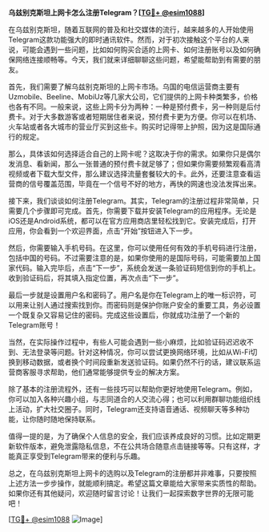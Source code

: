 **乌兹别克斯坦上网卡怎么注册Telegram？[[TG💪+ @esim1088](https://t.me/s/esim1088)]**

在乌兹别克斯坦，随着互联网的普及和社交媒体的流行，越来越多的人开始使用Telegram这款功能强大的即时通讯软件。然而，对于初次接触这个平台的人来说，可能会遇到一些问题，比如如何购买合适的上网卡、如何注册账号以及如何确保网络连接顺畅等。今天，我们就来详细聊聊这些问题，希望能帮助到有需要的朋友。

首先，我们需要了解乌兹别克斯坦的上网卡市场。乌国的电信运营商主要有Uzmobile、Beeline、MobiUz等几家大公司，它们提供的上网卡种类繁多，价格也各有不同。一般来说，这些上网卡分为两种：一种是预付费卡，另一种则是后付费卡。对于大多数游客或者短期居住者来说，预付费卡更为方便。你可以在机场、火车站或者各大城市的营业厅买到这些卡。购买时记得带上护照，因为这是国际通行的规定。

那么，具体该如何选择适合自己的上网卡呢？这取决于你的需求。如果你只是偶尔发消息、看新闻，那么一张普通的预付费卡就足够了；但如果你需要频繁观看高清视频或者下载大型文件，那么建议选择流量套餐较大的卡。此外，还要注意查看运营商的信号覆盖范围，毕竟在一个信号不好的地方，再快的网速也没法发挥出来。

接下来，我们谈谈如何注册Telegram。其实，Telegram的注册过程非常简单，只需要几个步骤即可完成。首先，你需要下载并安装Telegram的应用程序。无论是iOS还是Android系统，都可以在官方应用商店里轻松找到它。安装完成后，打开应用，你会看到一个欢迎界面，点击“开始”按钮进入下一步。

然后，你需要输入手机号码。在这里，你可以使用任何有效的手机号码进行注册，包括中国的号码。不过需要注意的是，如果你使用的是国际号码，可能需要加上国家代码。输入完毕后，点击“下一步”，系统会发送一条验证码短信到你的手机上。收到验证码后，将其填入指定位置，再次点击“下一步”。

最后一步就是设置用户名和密码了。用户名是你在Telegram上的唯一标识符，可以用来让别人通过搜索找到你。而密码则是保护你账户安全的重要工具，务必设置一个既复杂又容易记住的密码。完成这些设置后，你就成功注册了一个新的Telegram账号！

当然，在实际操作过程中，有些人可能会遇到一些小麻烦，比如验证码迟迟收不到、无法登录等问题。针对这种情况，你可以尝试更换网络环境，比如从Wi-Fi切换到移动数据，或者换个时间段重新发送验证码。如果仍然不行的话，建议联系运营商客服寻求帮助，他们通常能够提供专业的解决方案。

除了基本的注册流程外，还有一些技巧可以帮助你更好地使用Telegram。例如，你可以加入各种兴趣小组，与志同道合的人交流心得；也可以利用群聊功能组织线上活动，扩大社交圈子。同时，Telegram还支持语音通话、视频聊天等多种功能，让你随时随地保持联系。

值得一提的是，为了确保个人信息的安全，我们应该养成良好的习惯。比如定期更新软件版本，避免泄露隐私信息，不在公共场合随意点击链接等等。只有这样，才能真正享受到Telegram带来的便利与乐趣。

总之，在乌兹别克斯坦上网卡的选购以及Telegram的注册都并非难事，只要按照上述方法一步步操作，就能顺利搞定。希望这篇文章能给大家带来实质性的帮助。如果你还有其他疑问，欢迎随时留言讨论！让我们一起探索数字世界的无限可能吧！

[[TG💪+ @esim1088](https://t.me/s/esim1088) ![Image](https://i.postimg.cc/4NQfJmqS/Snipaste-2025-05-13-00-14-12.png)]